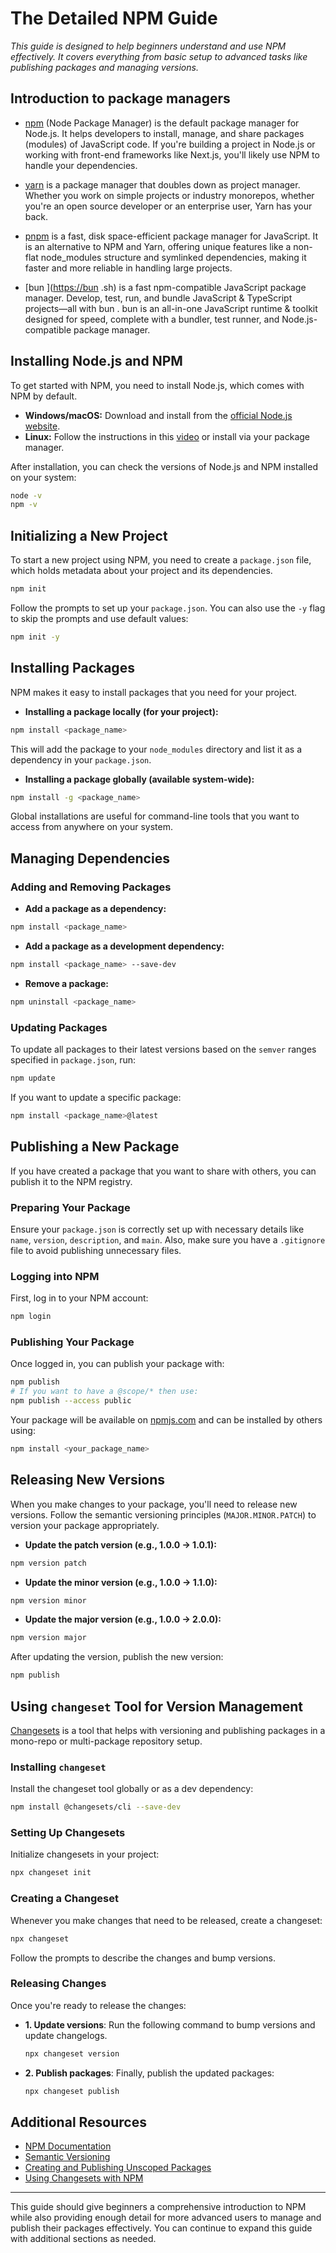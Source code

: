 # The Detailed NPM Guide

<!--
For those viewing this markdown file using:
 – VSCode: Press F1 or Cmd/Ctrl+Shift+P and enter ">Markdown: Open Preview". Please install the "markdownlint" and "Markdown All in One" extensions.
 – GitHub: Does this .md file appear different from what you are used to seeing on GitHub? Ensure the URL does not end with "?plain=1".
-->

*This guide is designed to help beginners understand and use NPM effectively. It covers everything from basic setup to advanced tasks like publishing packages and managing versions.*

## Introduction to package managers

- [npm](https://npmjs.com) (Node Package Manager) is the default package manager for Node.js. It helps developers to install, manage, and share packages (modules) of JavaScript code. If you're building a project in Node.js or working with front-end frameworks like Next.js, you'll likely use NPM to handle your dependencies.

- [yarn](https://yarnpkg.com) is a package manager that doubles down as project manager. Whether you work on simple projects or industry monorepos, whether you're an open source developer or an enterprise user, Yarn has your back.

- [pnpm](https://pnpm.io) is a fast, disk space-efficient package manager for JavaScript. It is an alternative to NPM and Yarn, offering unique features like a non-flat node_modules structure and symlinked dependencies, making it faster and more reliable in handling large projects.

- [bun ](<https://bun> .sh) is a fast npm-compatible JavaScript package manager. Develop, test, run, and bundle JavaScript & TypeScript projects—all with bun . bun is an all-in-one JavaScript runtime & toolkit designed for speed, complete with a bundler, test runner, and Node.js-compatible package manager.

## Installing Node.js and NPM

To get started with NPM, you need to install Node.js, which comes with NPM by default.

- **Windows/macOS:** Download and install from the [official Node.js website](https://nodejs.org).
- **Linux:** Follow the instructions in this [video](https://youtu.be/NS3aTgKztis) or install via your package manager.

After installation, you can check the versions of Node.js and NPM installed on your system:

```bash
node -v
npm -v
```

## Initializing a New Project

To start a new project using NPM, you need to create a `package.json` file, which holds metadata about your project and its dependencies.

```bash
npm init
```

Follow the prompts to set up your `package.json`. You can also use the `-y` flag to skip the prompts and use default values:

```bash
npm init -y
```

## Installing Packages

NPM makes it easy to install packages that you need for your project.

- **Installing a package locally (for your project):**

```bash
npm install <package_name>
```

This will add the package to your `node_modules` directory and list it as a dependency in your `package.json`.

- **Installing a package globally (available system-wide):**

```bash
npm install -g <package_name>
```

Global installations are useful for command-line tools that you want to access from anywhere on your system.

## Managing Dependencies

### Adding and Removing Packages

- **Add a package as a dependency:**

```bash
npm install <package_name>
```

- **Add a package as a development dependency:**

```bash
npm install <package_name> --save-dev
```

- **Remove a package:**

```bash
npm uninstall <package_name>
```

### Updating Packages

To update all packages to their latest versions based on the `semver` ranges specified in `package.json`, run:

```bash
npm update
```

If you want to update a specific package:

```bash
npm install <package_name>@latest
```

## Publishing a New Package

If you have created a package that you want to share with others, you can publish it to the NPM registry.

### Preparing Your Package

Ensure your `package.json` is correctly set up with necessary details like `name`, `version`, `description`, and `main`. Also, make sure you have a `.gitignore` file to avoid publishing unnecessary files.

### Logging into NPM

First, log in to your NPM account:

```bash
npm login
```

### Publishing Your Package

Once logged in, you can publish your package with:

```bash
npm publish
# If you want to have a @scope/* then use:
npm publish --access public
```

Your package will be available on [npmjs.com](https://npmjs.com) and can be installed by others using:

```bash
npm install <your_package_name>
```

## Releasing New Versions

When you make changes to your package, you'll need to release new versions. Follow the semantic versioning principles (`MAJOR.MINOR.PATCH`) to version your package appropriately.

- **Update the patch version (e.g., 1.0.0 -> 1.0.1):**

```bash
npm version patch
```

- **Update the minor version (e.g., 1.0.0 -> 1.1.0):**

```bash
npm version minor
```

- **Update the major version (e.g., 1.0.0 -> 2.0.0):**

```bash
npm version major
```

After updating the version, publish the new version:

```bash
npm publish
```

## Using `changeset` Tool for Version Management

[Changesets](https://github.com/changesets/changesets) is a tool that helps with versioning and publishing packages in a mono-repo or multi-package repository setup.

### Installing `changeset`

Install the changeset tool globally or as a dev dependency:

```bash
npm install @changesets/cli --save-dev
```

### Setting Up Changesets

Initialize changesets in your project:

```bash
npx changeset init
```

### Creating a Changeset

Whenever you make changes that need to be released, create a changeset:

```bash
npx changeset
```

Follow the prompts to describe the changes and bump versions.

### Releasing Changes

Once you're ready to release the changes:

- **1. Update versions**: Run the following command to bump versions and update changelogs.

  ```bash
  npx changeset version
  ```

- **2. Publish packages**: Finally, publish the updated packages:

  ```bash
  npx changeset publish
  ```

## Additional Resources

- [NPM Documentation](https://docs.npmjs.com)
- [Semantic Versioning](https://semver.org)
- [Creating and Publishing Unscoped Packages](https://docs.npmjs.com/creating-and-publishing-unscoped-public-packages)
- [Using Changesets with NPM](https://github.com/changesets/changesets)

---

This guide should give beginners a comprehensive introduction to NPM while also providing enough detail for more advanced users to manage and publish their packages effectively. You can continue to expand this guide with additional sections as needed.
